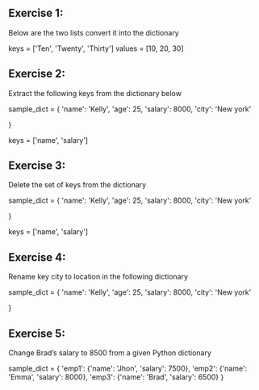 ## Exercise 1: 

Below are the two lists convert it into the dictionary

  keys = ['Ten', 'Twenty', 'Thirty']
  values = [10, 20, 30]
  
  
  
  
## Exercise 2: 

Extract the following keys from the dictionary below

  sample_dict = {
      'name': 'Kelly',
      'age': 25,
      'salary': 8000,
      'city': 'New york'

  }

  keys = ['name', 'salary']
  
  
## Exercise 3: 

Delete the set of keys from the dictionary

  sample_dict = {
      'name': 'Kelly',
      'age': 25,
      'salary': 8000,
      'city': 'New york'

  }

  keys = ['name', 'salary']
  
  
  
## Exercise 4: 

Rename key city to location in the following dictionary

  sample_dict = {
      'name': 'Kelly',
      'age': 25,
      'salary': 8000,
      'city': 'New york'

  }
  
  
  
## Exercise 5: 

Change Brad’s salary to 8500 from a given Python dictionary

  sample_dict = {
       'emp1': {'name': 'Jhon', 'salary': 7500},
       'emp2': {'name': 'Emma', 'salary': 8000},
       'emp3': {'name': 'Brad', 'salary': 6500}
  }
